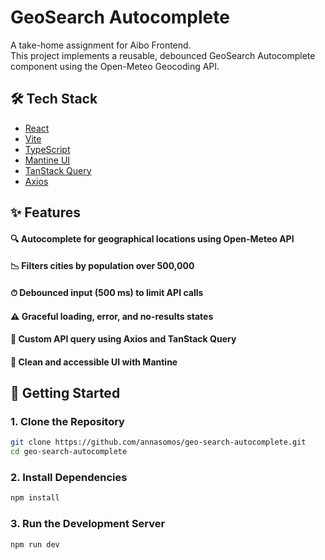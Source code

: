 # GeoSearch Autocomplete

A take-home assignment for Aibo Frontend.  
This project implements a reusable, debounced GeoSearch Autocomplete component using the Open-Meteo Geocoding API.

## 🛠 Tech Stack

- [React](https://reactjs.org/)
- [Vite](https://vitejs.dev/)
- [TypeScript](https://www.typescriptlang.org/)
- [Mantine UI](https://mantine.dev/)
- [TanStack Query](https://tanstack.com/query/latest)
- [Axios](https://axios-http.com/)

## ✨ Features

#### 🔍 Autocomplete for geographical locations using Open-Meteo API
####  📉 Filters cities by population over 500,000
#### ⏱ Debounced input (500 ms) to limit API calls
#### ⚠️ Graceful loading, error, and no-results states
#### 🎯 Custom API query using Axios and TanStack Query
#### 🧼 Clean and accessible UI with Mantine

## 🚀 Getting Started

### 1. Clone the Repository

```bash
git clone https://github.com/annasomos/geo-search-autocomplete.git
cd geo-search-autocomplete
```
### 2. Install Dependencies


```bash
npm install
```


### 3. Run the Development Server

```bash
npm run dev
```
